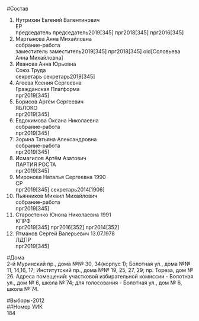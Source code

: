#Состав  
1. Нутрихин Евгений Валентинович  
    ЕР  
    председатель председатель2019[345] прг2018[345] прг2016[345]  
2. Мартынова Анна Михайловна  
    собрание-работа  
    заместитель заместитель2019[345] прг2018[345] old[Соловьева Анна Михайловна]  
3. Иванова Анна Юрьевна  
    Союз Труда  
    секретарь секретарь2019[345]  
4. Агеева Ксения Сергеевна  
    Гражданская Платформа  
    прг2019[345]  
5. Борисов Артём Сергеевич  
    ЯБЛОКО  
    прг2019[345]  
6. Евдокимова Оксана Николаевна  
    собрание-работа  
    прг2019[345]  
7. Зорина Татьяна Александровна  
    собрание-работа  
    прг2019[345]  
8. Исмагилов Артём Азатович  
    ПАРТИЯ РОСТА  
    прг2019[345]  
9. Миронова Наталья Сергеевна 1990  
    СР  
    прг2019[345] секретарь2014[1906]  
10. Пьянников Михаил Михайлович  
    собрание-работа  
    прг2019[345]  
11. Старостенко Юнона Николаевна 1991  
    КПРФ  
    прг2019[345] прг2016[352] прг2014[352]  
12. Ятманов Сергей Валерьевич 13.07.1978  
    ЛДПР  
    прг2019[345]  
  
#Дома  
2-й Муринский пр., дома №№ 30, 34(корпус 1); Болотная ул., дома №№ 11, 14,16, 17; Институтский пр., дома №№ 19, 25, 27, 29; пр. Тореза, дом № 26. Адреса помещений: участковой избирательной комиссии - Болотная ул., дом № 6, школа № 74; для голосования - Болотная ул., дом № 6, школа № 74.  
  
#Выборы-2012  
##Номер УИК  
184  
